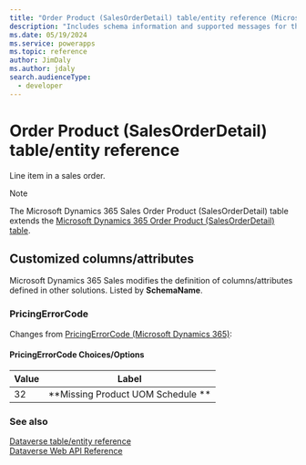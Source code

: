 ```yaml
---
title: "Order Product (SalesOrderDetail) table/entity reference (Microsoft Dynamics 365 Sales) | Microsoft Docs"
description: "Includes schema information and supported messages for the Order Product (SalesOrderDetail) table/entity with Microsoft Dynamics 365 Sales."
ms.date: 05/19/2024
ms.service: powerapps
ms.topic: reference
author: JimDaly
ms.author: jdaly
search.audienceType: 
  - developer
---
```


# Order Product (SalesOrderDetail) table/entity reference

Line item in a sales order.

> [!NOTE]
> The Microsoft Dynamics 365 Sales Order Product (SalesOrderDetail) table extends the [Microsoft Dynamics 365 Order Product (SalesOrderDetail) table](/dynamics365/developer/reference/dataverse/entities/salesorderdetail).



## Customized columns/attributes

Microsoft Dynamics 365 Sales
modifies the definition of columns/attributes defined in other solutions. Listed by **SchemaName**.

### <a name="BKMK_PricingErrorCode"></a> PricingErrorCode

Changes from [PricingErrorCode (Microsoft Dynamics 365)](/dynamics365/developer/reference/dataverse/entities/salesorderdetail#BKMK_PricingErrorCode):

#### PricingErrorCode Choices/Options

|Value|Label|
|---|---|
|32|**Missing Product UOM Schedule **|



### See also

[Dataverse table/entity reference](../about-entity-reference.md)  
[Dataverse Web API Reference](/power-apps/developer/data-platform/webapi/reference/about)   

